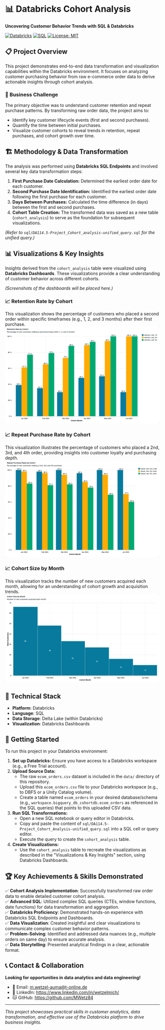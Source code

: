 # 📊 Databricks Cohort Analysis

**Uncovering Customer Behavior Trends with SQL & Databricks**

[![Databricks](https://img.shields.io/badge/Databricks-FF3621?style=for-the-badge&logo=databricks&logoColor=white)](https://www.databricks.com/)
[![SQL](https://img.shields.io/badge/SQL-4479A1?style=for-the-badge&logo=postgresql&logoColor=white)](https://en.wikipedia.org/wiki/SQL)
[![License: MIT](https://img.shields.io/badge/License-MIT-yellow.svg)](https://opensource.org/licenses/MIT)

## 📋 Project Overview

This project demonstrates end-to-end data transformation and visualization capabilities within the Databricks environment. It focuses on analyzing customer purchasing behavior from raw e-commerce order data to derive actionable insights through cohort analysis.

### 🎯 Business Challenge

The primary objective was to understand customer retention and repeat purchase patterns. By transforming raw order data, the project aims to:
- Identify key customer lifecycle events (first and second purchases).
- Quantify the time between initial purchases.
- Visualize customer cohorts to reveal trends in retention, repeat purchases, and cohort growth over time.

## 🏗️ Methodology & Data Transformation

The analysis was performed using **Databricks SQL Endpoints** and involved several key data transformation steps:

1.  **First Purchase Date Calculation:** Determined the earliest order date for each customer.
2.  **Second Purchase Date Identification:** Identified the earliest order date following the first purchase for each customer.
3.  **Days Between Purchases:** Calculated the time difference (in days) between the first and second purchases.
4.  **Cohort Table Creation:** The transformed data was saved as a new table (`cohort_analysis`) to serve as the foundation for subsequent visualizations.

*(Refer to `sql/DA114.5-Project_Cohort_analysis-unified_query.sql` for the unified query.)*

## 📊 Visualizations & Key Insights

Insights derived from the `cohort_analysis` table were visualized using **Databricks Dashboards**. These visualizations provide a clear understanding of customer behavior across different cohorts.

*(Screenshots of the dashboards will be placed here.)*

### 📈 Retention Rate by Cohort
This visualization shows the percentage of customers who placed a second order within specific timeframes (e.g., 1, 2, and 3 months) after their first purchase.
![](visualizations/retention_rate_by_cohort.png)

### 📈 Repeat Purchase Rate by Cohort
This visualization illustrates the percentage of customers who placed a 2nd, 3rd, and 4th order, providing insights into customer loyalty and purchasing depth.
![](visualizations/repeat_purchase_rates.png)

### 📈 Cohort Size by Month
This visualization tracks the number of new customers acquired each month, allowing for an understanding of cohort growth and acquisition trends.
![](visualizations/cohort_size_by_month.png)

## 🔧 Technical Stack

-   **Platform**: Databricks
-   **Language**: SQL
-   **Data Storage**: Delta Lake (within Databricks)
-   **Visualization**: Databricks Dashboards

## 🚀 Getting Started

To run this project in your Databricks environment:

1.  **Set up Databricks:** Ensure you have access to a Databricks workspace (e.g., a Free Trial account).
2.  **Upload Source Data:**
    *   The raw `ecom_orders.csv` dataset is included in the `data/` directory of this repository.
    *   Upload this `ecom_orders.csv` file to your Databricks workspace (e.g., to DBFS or a Unity Catalog volume).
    *   Create a table named `ecom_orders` in your desired database/schema (e.g., `workspace.bigquery_db_cohortdb.ecom_orders` as referenced in the SQL queries) that points to this uploaded CSV data.
3.  **Run SQL Transformations:**
    *   Open a new SQL notebook or query editor in Databricks.
    *   Copy and paste the content of `sql/DA114.5-Project_Cohort_Analysis-unified_query.sql` into a SQL cell or query editor.
    *   Execute the query to create the `cohort_analysis` table.
4.  **Create Visualizations:**
    *   Use the `cohort_analysis` table to recreate the visualizations as described in the "Visualizations & Key Insights" section, using Databricks Dashboards.

## 🏆 Key Achievements & Skills Demonstrated

✅ **Cohort Analysis Implementation**: Successfully transformed raw order data to enable detailed customer cohort analysis.  
✅ **Advanced SQL**: Utilized complex SQL queries (CTEs, window functions, date functions) for data transformation and aggregation.  
✅ **Databricks Proficiency**: Demonstrated hands-on experience with Databricks SQL Endpoints and Dashboards.  
✅ **Data Visualization**: Created insightful and clear visualizations to communicate complex customer behavior patterns.  
✅ **Problem-Solving**: Identified and addressed data nuances (e.g., multiple orders on same day) to ensure accurate analysis.  
✅ **Data Storytelling**: Presented analytical findings in a clear, actionable format.  

## 📞 Contact & Collaboration

**Looking for opportunities in data analytics and data engineering!**

-   📧 Email: m.wetzel-auma@t-online.de
-   💼 LinkedIn: https://www.linkedin.com/in/wetzelmich/
-   🐱 GitHub: https://github.com/MWetz84

---

*This project showcases practical skills in customer analytics, data transformation, and effective use of the Databricks platform to drive business insights.*
